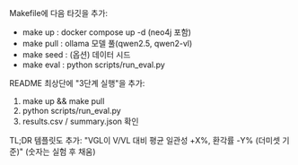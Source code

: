 Makefile에 다음 타깃을 추가:
- make up        : docker compose up -d (neo4j 포함)
- make pull      : ollama 모델 풀(qwen2.5, qwen2-vl)
- make seed      : (옵션) 데이터 시드
- make eval      : python scripts/run_eval.py

README 최상단에 "3단계 실행"을 추가:
1) make up && make pull
2) python scripts/run_eval.py
3) results.csv / summary.json 확인

TL;DR 템플릿도 추가:
"VGL이 V/VL 대비 평균 일관성 +X%, 환각률 -Y% (더미셋 기준)"
(숫자는 실험 후 채움)
